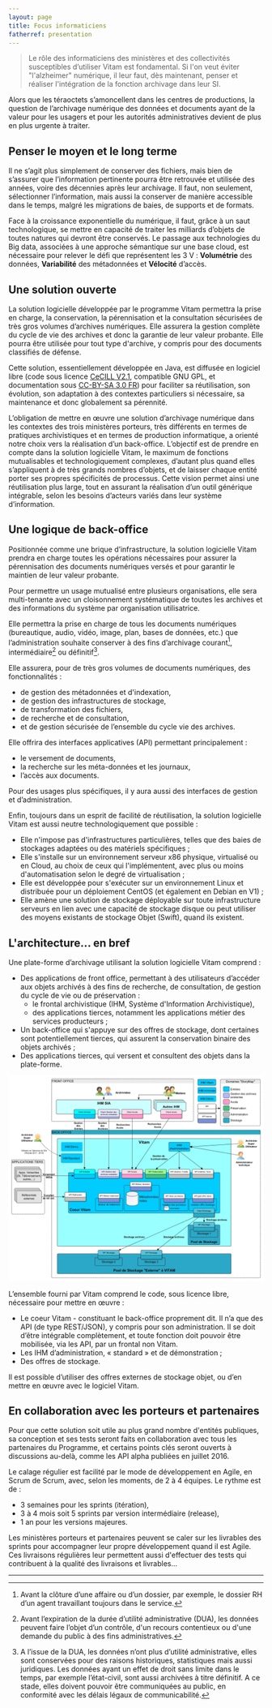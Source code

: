 ```yaml
---
layout: page
title: Focus informaticiens
fatherref: presentation
---
```

>Le rôle des informaticiens des ministères et des collectivités susceptibles 
d’utiliser Vitam est fondamental. Si l'on veut éviter "l'alzheimer" numérique, 
il leur faut, dès maintenant, penser et réaliser l'intégration de la fonction archivage dans leur SI.

Alors que les téraoctets s’amoncellent dans les centres de productions, la 
question de l’archivage numérique des données et documents ayant de la valeur pour les usagers et 
pour les autorités administratives devient de plus en plus urgente à traiter.

## Penser le moyen et le long terme

Il ne s’agit plus simplement de conserver des fichiers, mais bien de s’assurer que 
l’information pertinente pourra être retrouvée et utilisée des années, voire des
 décennies après leur archivage. Il faut, non seulement, sélectionner l’information, mais aussi la
 conserver de manière accessible dans le temps, malgré les migrations de baies, 
 de supports et de formats.

Face à la croissance exponentielle du numérique, il faut, grâce à un saut 
technologique, se mettre en capacité de traiter les milliards d’objets de toutes
 natures qui devront être conservés. Le passage aux technologies du Big data, 
 associées à une approche sémantique sur une base cloud, est nécessaire pour 
 relever le défi que représentent les 3 V : **Volumétrie** des données, **Variabilité** 
 des métadonnées et **Vélocité** d’accès.

## Une solution ouverte

La solution logicielle développée par le programme Vitam permettra la prise en 
charge, la conservation, la pérennisation et la consultation sécurisées de très 
gros volumes d’archives numériques. Elle assurera la gestion complète du cycle 
de vie des archives et donc la garantie de leur valeur probante. Elle pourra 
être utilisée pour tout type d'archive, y compris pour des documents classifiés 
de défense.

Cette solution, essentiellement développée en Java, est diffusée en logiciel libre (code sous licence 
[CeCILL V2.1](http://www.cecill.info/licences/Licence_CeCILL_V2-fr.html), 
compatible GNU GPL, et documentation sous 
[CC-BY-SA 3.0 FR](https://creativecommons.org/licenses/by-sa/3.0/fr/)) 
pour faciliter sa réutilisation, 
son évolution, son adaptation à des contextes particuliers si nécessaire, sa 
maintenance et donc globalement sa pérennité.

L’obligation de mettre en œuvre une solution d’archivage numérique dans les 
contextes des trois ministères porteurs, très différents en termes de 
pratiques archivistiques et en termes de production informatique, a orienté 
notre choix vers la réalisation d’un back-office. L’objectif est de prendre en 
compte dans la solution logicielle Vitam, le maximum de fonctions mutualisables 
et technologiquement complexes, d’autant plus quand elles s’appliquent à de 
très grands nombres d’objets, et de laisser chaque entité porter ses propres 
spécificités de processus. Cette vision permet ainsi une réutilisation plus 
large, tout en assurant la réalisation d’un outil générique intégrable, selon les 
besoins d’acteurs variés dans leur système d’information.

## Une logique de back-office

Positionnée comme une brique d’infrastructure, la solution logicielle Vitam prendra en charge toutes les 
opérations nécessaires pour assurer la pérennisation des documents numériques 
versés et pour garantir le maintien de leur valeur probante.

Pour permettre un usage mutualisé entre plusieurs organisations, elle sera 
multi-tenante avec un cloisonnement systématique de toutes les archives et 
des informations du système par organisation utilisatrice.

Elle permettra la prise en charge de tous les documents numériques (bureautique,
 audio, vidéo, image, plan, bases de données, etc.) que l’administration 
 souhaite conserver à des fins d’archivage courant[^1], intermédiaire[^2] ou 
 définitif[^3]. 

Elle assurera, pour de très gros volumes de documents numériques, des 
fonctionnalités :

* de gestion des métadonnées et d'indexation,
* de gestion des infrastructures de stockage,
* de transformation des fichiers,
* de recherche et de consultation,
* et de gestion sécurisée de l’ensemble du cycle vie des archives.

Elle offrira des interfaces applicatives (API) permettant principalement :

* le versement de documents,
* la recherche sur les méta-données et les journaux,
* l’accès aux documents.

Pour des usages plus spécifiques, il y aura aussi des interfaces de gestion et 
d’administration.

Enfin, toujours dans un esprit de facilité de réutilisation, la solution 
logicielle Vitam est aussi neutre technologiquement que possible :

* Elle n'impose pas d'infrastructures particulières, telles que des baies de 
stockages adaptées ou des matériels spécifiques ;
* Elle s'installe sur un environnement serveur x86 physique, virtualisé ou en 
Cloud, au choix de ceux qui l'implémentent, avec plus ou moins d'automatisation 
selon le degré de virtualisation ;
* Elle est développée pour s'exécuter sur un environnement Linux et distribuée 
pour un déploiement CentOS (et également en Debian en V1) ;
* Elle amène une solution de stockage déployable sur toute infrastructure 
serveurs en lien avec une capacité de stockage disque ou peut
 utiliser des moyens existants de stockage Objet (Swift), quand ils existent.

## L'architecture... en bref
 
Une plate-forme d’archivage utilisant la solution logicielle Vitam comprend : 

* Des applications de front office, permettant à des utilisateurs d’accéder aux 
objets archivés à des fins de recherche, de consultation, de gestion du cycle de vie 
ou de préservation :
	* le frontal archivistique (IHM, Système d'Information Archivistique),
	* des applications tierces, notamment les applications métier des services producteurs ;
* Un back-office qui s'appuye sur des offres de stockage, dont certaines sont potentiellement tierces, qui assurent la conservation binaire des objets archivés ;
* Des applications tierces, qui versent et consultent des objets dans la plate-forme.

![Architecture Générale Vitam](/public/images/ArchitectureGenerale.jpg)

L’ensemble fourni par Vitam comprend le code, sous licence libre, nécessaire pour mettre en œuvre :

* Le coeur Vitam - constituant le back-office proprement dit. Il n’a que des API (de type REST/JSON), y compris pour son administration. Il se doit d’être intégrable complètement, et toute fonction doit pouvoir être mobilisée, via les API, par un frontal non Vitam.
* Les IHM d’administration, « standard » et de démonstration ;
* Des offres de stockage.

Il est possible d’utiliser des offres externes de stockage objet, ou d’en mettre en œuvre avec le logiciel Vitam.

## En collaboration avec les porteurs et partenaires

Pour que cette solution soit utile au plus grand nombre d'entités publiques, sa conception et 
ses tests seront faits en collaboration avec tous les partenaires du Programme, 
et certains points clés seront ouverts à discussions au-delà, comme les API alpha publiées en juillet 2016.
 
Le calage régulier est facilité par le mode de développement en Agile, en Scrum 
de Scrum, avec, selon les moments, de 2 à 4 équipes. Le rythme est de :

* 3 semaines pour les sprints (itération),
* 3 à 4 mois soit 5 sprints par version intermédiaire (release),
* 1 an pour les versions majeures.

Les ministères porteurs et partenaires peuvent se caler sur les livrables des sprints pour accompagner leur propre développement 
quand il est Agile. Ces livraisons régulières leur permettent aussi d'effectuer des tests qui contribuent à la qualité des livraisons et livrables... 

<hr/>

[^1]: Avant la clôture d’une affaire ou d’un dossier, par exemple, le dossier RH d’un agent travaillant toujours dans le service.

[^2]: Avant l’expiration de la durée d’utilité administrative (DUA), les données peuvent faire l’objet d’un contrôle, d'un recours contentieux ou d'une demande du public à des fins administratives.

[^3]: A l’issue de la DUA, les données n’ont plus d’utilité administrative, elles sont conservées pour des raisons historiques, statistiques mais aussi juridiques. Les données ayant un effet de droit sans limite dans le temps, par exemple l’état-civil, sont aussi archivées à titre définitif. A ce stade, elles doivent pouvoir être communiquées au public, en conformité avec les délais légaux de communicabilité.